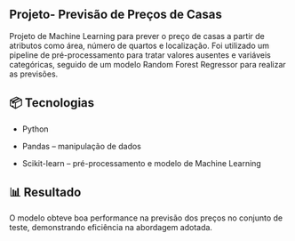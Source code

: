## Projeto- Previsão de Preços de Casas

Projeto de Machine Learning para prever o preço de casas a partir de atributos como área, número de quartos e localização.
Foi utilizado um pipeline de pré-processamento para tratar valores ausentes e variáveis categóricas, seguido de um modelo Random Forest Regressor para realizar as previsões.

## 📦 Tecnologias

- Python

- Pandas – manipulação de dados

- Scikit-learn – pré-processamento e modelo de Machine Learning

## 📊 Resultado

O modelo obteve boa performance na previsão dos preços no conjunto de teste, demonstrando eficiência na abordagem adotada.